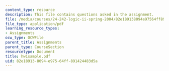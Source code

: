 ```yaml
---
content_type: resource
description: This file contains questions asked in the assignment.
file: /media/courses/24-242-logic-ii-spring-2004/82e189138094e97564ff891424483d5a_hw1sample.pdf
file_type: application/pdf
learning_resource_types:
- Assignments
ocw_type: OCWFile
parent_title: Assignments
parent_type: CourseSection
resourcetype: Document
title: hw1sample.pdf
uid: 82e18913-8094-e975-64ff-891424483d5a
---
```

